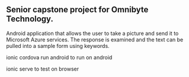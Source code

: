 ## Senior capstone project for Omnibyte Technology.

Android application that allows the user to take a picture and send it to Microsoft Azure services. The response is examined and the text can be pulled into a sample form using keywords.

ionic cordova run android to run on android

ionic serve to test on browser
